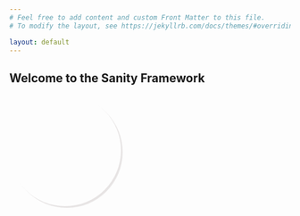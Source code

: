 ```yaml
---
# Feel free to add content and custom Front Matter to this file.
# To modify the layout, see https://jekyllrb.com/docs/themes/#overriding-theme-defaults

layout: default
---
```

## Welcome to the Sanity Framework

<div id="demo" style="width: 200px; height: 200px; background-image: url('https://pbs.twimg.com/profile_images/1758299335639343105/OW6LdlZ9_400x400.jpg'); background-size: cover; border-radius: 50%;box-shadow:3px 3px 1px #331c1c1c"></div>
